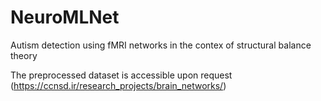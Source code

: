 # NeuroMLNet
Autism detection using fMRI networks in the contex of structural balance theory

The preprocessed dataset is accessible upon request (https://ccnsd.ir/research_projects/brain_networks/)
